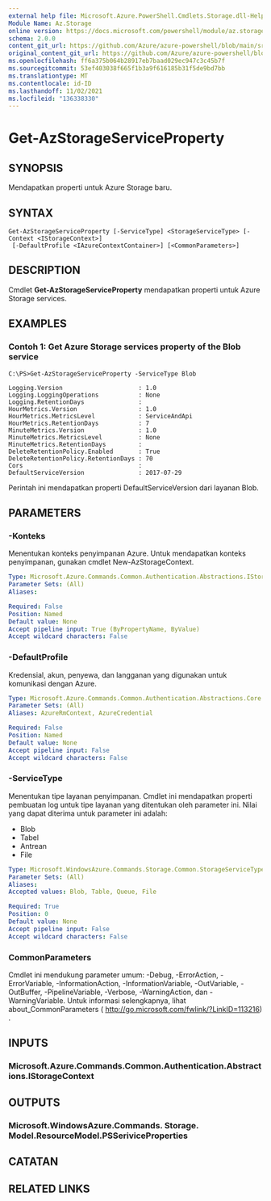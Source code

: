 ```yaml
---
external help file: Microsoft.Azure.PowerShell.Cmdlets.Storage.dll-Help.xml
Module Name: Az.Storage
online version: https://docs.microsoft.com/powershell/module/az.storage/get-azstorageserviceproperty
schema: 2.0.0
content_git_url: https://github.com/Azure/azure-powershell/blob/main/src/Storage/Storage.Management/help/Get-AzStorageServiceProperty.md
original_content_git_url: https://github.com/Azure/azure-powershell/blob/main/src/Storage/Storage.Management/help/Get-AzStorageServiceProperty.md
ms.openlocfilehash: ff6a375b064b28917eb7baad029ec947c3c45b7f
ms.sourcegitcommit: 53ef403038f665f1b3a9f616185b31f5de9bd7bb
ms.translationtype: MT
ms.contentlocale: id-ID
ms.lasthandoff: 11/02/2021
ms.locfileid: "136338330"
---
```

# Get-AzStorageServiceProperty

## SYNOPSIS
Mendapatkan properti untuk Azure Storage baru.

## SYNTAX

```
Get-AzStorageServiceProperty [-ServiceType] <StorageServiceType> [-Context <IStorageContext>]
 [-DefaultProfile <IAzureContextContainer>] [<CommonParameters>]
```

## DESCRIPTION
Cmdlet **Get-AzStorageServiceProperty** mendapatkan properti untuk Azure Storage services.

## EXAMPLES

### Contoh 1: Get Azure Storage services property of the Blob service
```
C:\PS>Get-AzStorageServiceProperty -ServiceType Blob

Logging.Version                     : 1.0
Logging.LoggingOperations           : None
Logging.RetentionDays               : 
HourMetrics.Version                 : 1.0
HourMetrics.MetricsLevel            : ServiceAndApi
HourMetrics.RetentionDays           : 7
MinuteMetrics.Version               : 1.0
MinuteMetrics.MetricsLevel          : None
MinuteMetrics.RetentionDays         : 
DeleteRetentionPolicy.Enabled       : True
DeleteRetentionPolicy.RetentionDays : 70
Cors                                : 
DefaultServiceVersion               : 2017-07-29
```

Perintah ini mendapatkan properti DefaultServiceVersion dari layanan Blob.

## PARAMETERS

### -Konteks
Menentukan konteks penyimpanan Azure.
Untuk mendapatkan konteks penyimpanan, gunakan cmdlet New-AzStorageContext.

```yaml
Type: Microsoft.Azure.Commands.Common.Authentication.Abstractions.IStorageContext
Parameter Sets: (All)
Aliases:

Required: False
Position: Named
Default value: None
Accept pipeline input: True (ByPropertyName, ByValue)
Accept wildcard characters: False
```

### -DefaultProfile
Kredensial, akun, penyewa, dan langganan yang digunakan untuk komunikasi dengan Azure.

```yaml
Type: Microsoft.Azure.Commands.Common.Authentication.Abstractions.Core.IAzureContextContainer
Parameter Sets: (All)
Aliases: AzureRmContext, AzureCredential

Required: False
Position: Named
Default value: None
Accept pipeline input: False
Accept wildcard characters: False
```

### -ServiceType
Menentukan tipe layanan penyimpanan.
Cmdlet ini mendapatkan properti pembuatan log untuk tipe layanan yang ditentukan oleh parameter ini.
Nilai yang dapat diterima untuk parameter ini adalah:
- Blob 
- Tabel
- Antrean
- File

```yaml
Type: Microsoft.WindowsAzure.Commands.Storage.Common.StorageServiceType
Parameter Sets: (All)
Aliases:
Accepted values: Blob, Table, Queue, File

Required: True
Position: 0
Default value: None
Accept pipeline input: False
Accept wildcard characters: False
```

### CommonParameters
Cmdlet ini mendukung parameter umum: -Debug, -ErrorAction, -ErrorVariable, -InformationAction, -InformationVariable, -OutVariable, -OutBuffer, -PipelineVariable, -Verbose, -WarningAction, dan -WarningVariable. Untuk informasi selengkapnya, lihat about_CommonParameters ( http://go.microsoft.com/fwlink/?LinkID=113216) .

## INPUTS

### Microsoft.Azure.Commands.Common.Authentication.Abstractions.IStorageContext

## OUTPUTS

### Microsoft.WindowsAzure.Commands. Storage. Model.ResourceModel.PSSeriviceProperties

## CATATAN

## RELATED LINKS
